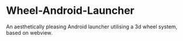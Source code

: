 # Wheel-Android-Launcher
An aesthetically pleasing Android launcher utilising a 3d wheel system, based on webview.
